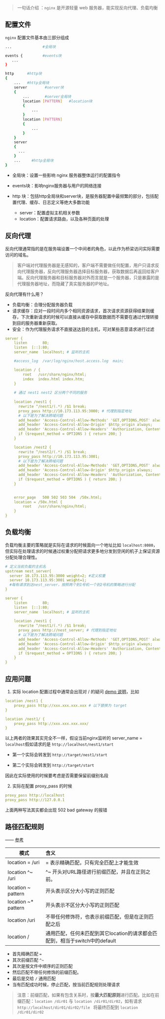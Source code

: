 > 一句话介绍 ：`nginx` 是开源轻量 web 服务器，能实现反向代理、负载均衡

## 配置文件

`nginx` 配置文件基本由三部分组成

```bash
...              #全局块

events {         #events块
   ...
}

http      #http块
{
    ...   #http全局块
    server        #server块
    { 
        ...       #server全局块
        location [PATTERN]   #location块
        {
            ...
        }
        location [PATTERN] 
        {
            ...
        }
    }
    server
    {
      ...
    }
    ...     #http全局块
}
```

- 全局块：设置一些影响 nginx 服务器整体运行的配置指令

- events块：影响nginx服务器与用户的网络连接

- http 块：包括http全局块和server块，是服务器配置中最频繁的部分，包括配置代理、缓存、日志定义等绝大多数功能
  - server：配置虚拟主机相关参数
  - location：配置请求路由，以及各种页面的处理



## 反向代理

反向代理通常指的是在服务端设置一个中间者的角色，以此作为桥梁访问实际需要访问的域名。

> 客户端对代理服务器是无感知的，客户端不需要做任何配置，用户只请求反向代理服务器，反向代理服务器选择目标服务器，获取数据后再返回给客户端。反向代理服务器和目标服务器对外而言就是一个服务器，只是暴露的是代理服务器地址，而隐藏了真实服务器的IP地址。

反向代理有什么用？

- 负载均衡：合理分配服务器负载
- 请求缓存：应对一段时间内多个相同资源请求，首次请求资源获得结果则缓存，下次重新请求的时候可以直接从缓存中获取数据而不需要在通过代理转接到目的服务器重新获取。
- 安全：作为代理服务请求不直接送达目的主机，可对某些恶意请求进行过滤

```yaml
server {
    listen       80;
    listen  [::]:80;
    server_name  localhost; # 监听的主机

    #access_log  /var/log/nginx/host.access.log  main;

    location / {
        root   /usr/share/nginx/html;
        index  index.html index.htm;
    }
	
	# 通过 nest1 nest2 区分两个不同的服务
	
    location /nest1 {
      rewrite ^/nest1/(.*) /$1 break;
      proxy_pass http://10.173.113.95:3000; # 代理到指定地址
      # 以下是为了解决跨域问题
      add_header 'Access-Control-Allow-Methods' 'GET,OPTIONS,POST' always;
      add_header 'Access-Control-Allow-Origin' $http_origin always;
      add_header 'Access-Control-Allow-Headers' 'Authorization, Content-Type, X-Requested-With, Cache-Control' always;
      if ($request_method = OPTIONS ) { return 200; }
    }

    location /nest2 {
      rewrite ^/nest2/(.*) /$1 break;
      proxy_pass http://10.173.113.95:3001;
      # 以下是为了解决跨域问题
      add_header 'Access-Control-Allow-Methods' 'GET,OPTIONS,POST' always;
      add_header 'Access-Control-Allow-Origin' $http_origin always;
      add_header 'Access-Control-Allow-Headers' 'Authorization, Content-Type, X-Requested-With, Cache-Control' always;
      if ($request_method = OPTIONS ) { return 200; }
    }

   
    error_page   500 502 503 504  /50x.html;
    location = /50x.html {
        root   /usr/share/nginx/html;
    }
}

```



## 负载均衡

负载均衡主要的策略就是实际在请求的时候面向一个地址比如 `localhost:8080`，但实际在处理请求的时候通过权重分配把请求更多地分发到空闲的机子上保证资源分配处理合理性。

```yaml
# 定义当前负载的主机名
upstream nest_server{
  server 10.173.113.95:3000 weight=2; #定义权重
  server 10.173.113.95:3001 weight=1;
  #每有请求到达nest_server，按照两个到1号机一个到2号机的策略进行分配
}

server {
    listen       80;
    listen  [::]:80;
    server_name  localhost; # 监听的主机
	
    location /nest1 {
      rewrite ^/nest1/(.*) /$1 break;
      proxy_pass http://nest_server; # 代理到指定地址
      # 以下是为了解决跨域问题
      add_header 'Access-Control-Allow-Methods' 'GET,OPTIONS,POST' always;
      add_header 'Access-Control-Allow-Origin' $http_origin always;
      add_header 'Access-Control-Allow-Headers' 'Authorization, Content-Type, X-Requested-With, Cache-Control' always;
      if ($request_method = OPTIONS ) { return 200; }
    }
}
```



## 应用问题

1. 实际 location 配置过程中通常会出现对 / 的疑问 [demo 说明](https://juejin.cn/post/7083306471697416228)，比如

```yaml
location /nest1 {
	proxy_pass http://xxx.xxx.xxx.xxx # 以下替换为 target
}
```

```yaml
location /nest1/ {
	proxy_pass http://xxx.xxx.xxx.xxx/
}
```

以上两者的效果其实完全不一样，假设当前nginx监听的 server_name = `localhost`假如请求的是 `http://localhost/nest1/start`

- 第一个实际会转发到 `http://target/nest1/start`

- 第二个实际会转发到 `http://target/start`

因此在实际使用的时候要考虑是否需要保留前缀别名段

2. 实际在配置 proxy_pass 的时候

```yaml
proxy_pass http://localhost
proxy_pass http://127.0.0.1
```

上面两种写法其实都会出现 502 bad gateway 的报错



## 路径匹配规则

—— [参考](https://www.cnblogs.com/yuncong/p/12427480.html)

| 模式                | 含义                                                         |
| ------------------- | :----------------------------------------------------------- |
| location = /uri     | = 表示精确匹配，只有完全匹配上才能生效                       |
| location ^~ /uri    | ^~ 开头对URL路径进行前缀匹配，并且在正则之前。               |
| location ~ pattern  | 开头表示区分大小写的正则匹配                                 |
| location ~* pattern | 开头表示不区分大小写的正则匹配                               |
| location /uri       | 不带任何修饰符，也表示前缀匹配，但是在正则匹配之后           |
| location /          | 通用匹配，任何未匹配到其它location的请求都会匹配到，相当于switch中的default |

- 首先精确匹配 `=`
- 其次前缀匹配 `^~`
- 其次是按文件中顺序的正则匹配
- 然后匹配不带任何修饰的前缀匹配。
- 最后是交给 `/` 通用匹配
- 当有匹配成功时候，停止匹配，按当前匹配规则处理请求

> 注意：前缀匹配，如果有包含关系时，按**最大匹配原则**进行匹配。比如在前缀匹配：`location /dir01` 与 `location /dir01/dir02`，如有请求 `http://localhost/dir01/dir02/file ` 将最终匹配到 `location /dir01/dir02`
